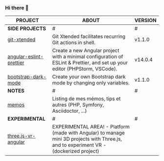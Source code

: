 ### Hi there 👋

| PROJECT | ABOUT | VERSION |
|-|-|-|
| **SIDE PROJECTS** | # | # |
| [git-xtended](https://github.com/jprivet-dev/git-xtended) | Git Xtended facilitates recurring Git actions in shell.| v1.1.0 |
| [angular-eslint-prettier](https://github.com/jprivet-dev/angular-eslint-prettier) | Create a new Angular project with a minimal configuration of ESLint & Prettier, and set up your editor (PHPStorm, VSCode). | v14.0.4 |
| [bootstrap-dark-mode](https://github.com/jprivet-dev/bootstrap-dark-mode) | Create your own Bootstrap dark mode by changing only variables. | v1.1.0 |
| **NOTES** | # | # |
| [memos](https://github.com/jprivet-dev/memos) | Listing de mes mémos, tips et autres (PHP, Symfony, Asciidoctor, ...) |
| **EXPERIMENTAL** | # | # |
| [three.js-vr-angular](https://github.com/jprivet-dev/three.js-vr-angular) | EXPERIMENTAL AREA! - Platform (made with Angular) to manage mini 3D projects with Three.js, and to experiment VR - (dockerized project) |



<!--
| Project | About |
|-|-|
| []() |  |
-->
